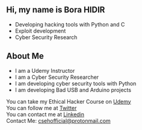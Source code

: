 ## Hi, my name is Bora HIDIR

- Developing hacking tools with Python and C
- Exploit development
- Cyber Security Research

## About Me

- I am a Udemy Instructor
- I am a Cyber Security Researcher
- I am developing cyber security tools with Python
- I am developing Bad USB and Arduino projects

You can take my Ethical Hacker Course on [Udemy][df2]                                                                       
You can follow me at [Twitter][df3]                                             
You can contact me at [Linkedin][df4]                                              
Contact Me: csehofficial@protonmail.com

[//]: # 
   [df2]: <https://www.udemy.com/course/uygulamali-etik-hacker-olma-kursu/?src=sac&kw=uygulamal%C4%B1+etik+hacker>
   [df3]: <https://twitter.com/borahidirr/>
   [df4]: <https://www.linkedin.com/in/bora-h%C4%B1d%C4%B1r/>
   
<p align="center">
	<a href="https://github.com/csehacademy">
	</a>
</p>

[//]: # 
   [df2]: <https://www.udemy.com/course/uygulamali-etik-hacker-olma-kursu/?src=sac&kw=uygulamal%C4%B1+etik+hacker>
   [df3]: <https://twitter.com/borahidirr/>
   [df4]: <https://www.linkedin.com/in/bora-h%C4%B1d%C4%B1r/>
